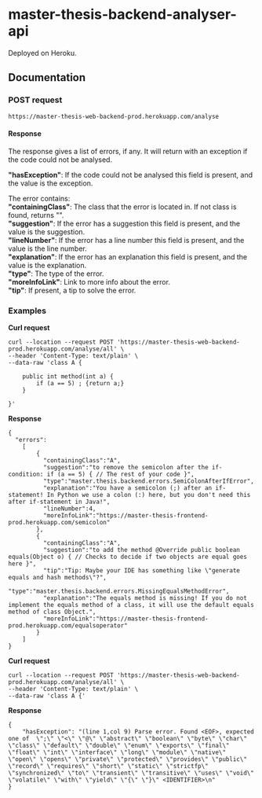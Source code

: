 # master-thesis-backend-analyser-api

Deployed on Heroku. 


## Documentation 

### POST request

```
https://master-thesis-web-backend-prod.herokuapp.com/analyse
```
#### Response 

The response gives a list of errors, if any. It will return with an exception if the code could not be analysed.
 
 **"hasException"**: If the code could not be analysed this field is present, and the value is the exception.

The error contains:   
**"containingClass"**: The class that the error is located in. If not class is found, returns "".   
**"suggestion"**: If the error has a suggestion this field is present, and the value is the suggestion.   
**"lineNumber"**: If the error has a line number this field is present, and the value is the line number.     
**"explanation"**: If the error has an explanation this field is present, and the value is the explanation.  
**"type"**: The type of the error.   
**"moreInfoLink"**: Link to more info about the error.   
**"tip"**: If present, a tip to solve the error.

### Examples 
**Curl request**
```
curl --location --request POST 'https://master-thesis-web-backend-prod.herokuapp.com/analyse/all' \
--header 'Content-Type: text/plain' \
--data-raw 'class A {

    public int method(int a) {
        if (a == 5) ; {return a;}
    }

}'
```

**Response** 
```
{
  "errors":
    [
        {
          "containingClass":"A",
          "suggestion":"to remove the semicolon after the if-condition: if (a == 5) { // The rest of your code }",
          "type":"master.thesis.backend.errors.SemiColonAfterIfError",
          "explanation":"You have a semicolon (;) after an if-statement! In Python we use a colon (:) here, but you don't need this after if-statement in Java!",
          "lineNumber":4,
          "moreInfoLink":"https://master-thesis-frontend-prod.herokuapp.com/semicolon"
        },
        {
          "containingClass":"A",
          "suggestion":"to add the method @Override public boolean equals(Object o) { // Checks to decide if two objects are equal goes here }",
          "tip":"Tip: Maybe your IDE has something like \"generate equals and hash methods\"?",
          "type":"master.thesis.backend.errors.MissingEqualsMethodError",
          "explanation":"The equals method is missing! If you do not implement the equals method of a class, it will use the default equals method of class Object.",
          "moreInfoLink":"https://master-thesis-frontend-prod.herokuapp.com/equalsoperator"
        }
    ]
}
```
**Curl request**
```
curl --location --request POST 'https://master-thesis-web-backend-prod.herokuapp.com/analyse/all' \
--header 'Content-Type: text/plain' \
--data-raw 'class A {'
```

**Response** 
```
{
    "hasException": "(line 1,col 9) Parse error. Found <EOF>, expected one of  \";\" \"<\" \"@\" \"abstract\" \"boolean\" \"byte\" \"char\" \"class\" \"default\" \"double\" \"enum\" \"exports\" \"final\" \"float\" \"int\" \"interface\" \"long\" \"module\" \"native\" \"open\" \"opens\" \"private\" \"protected\" \"provides\" \"public\" \"record\" \"requires\" \"short\" \"static\" \"strictfp\" \"synchronized\" \"to\" \"transient\" \"transitive\" \"uses\" \"void\" \"volatile\" \"with\" \"yield\" \"{\" \"}\" <IDENTIFIER>\n"
}
```
